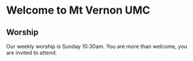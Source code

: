 # Welcome to Mt Vernon UMC

## Worship

Our weekly worship is Sunday 10:30am. You are more
than welcome, you are invited to attend.
